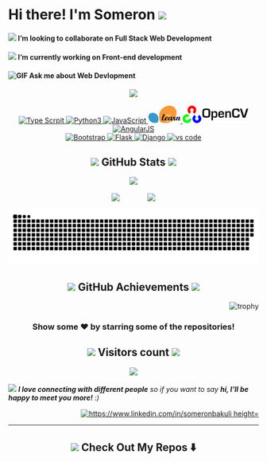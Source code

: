 <!--
    Title: Welcome Page of Somerongit
    Author: Someron Bakuli 
-->

<p align="left">
<h1>Hi there! I'm Someron <img src="https://github.com/TheDudeThatCode/TheDudeThatCode/blob/master/Assets/Handshake.gif" width="100"></h1>
</p>

#### <img src="https://github.com/TheDudeThatCode/TheDudeThatCode/blob/master/Assets/Developer.gif" width="40px">  I’m looking to collaborate on Full Stack Web Development
#### <img src="https://media.giphy.com/media/WUlplcMpOCEmTGBtBW/giphy.gif" width="40px"> I’m currently working on Front-end development
#### <img alt="GIF" src="https://github.com/TheDudeThatCode/TheDudeThatCode/blob/master/Assets/hmm.gif" width="30vw" /> Ask me about Web Devlopment

<div align="center">
  

<div align="center">
  
  <p align="center">
  <img src="https://github.com/TheDudeThatCode/TheDudeThatCode/blob/master/Assets/Designer.gif">
</p>

[ <img height="35" title="Type Scrpit" alt="Type Scrpit"  src="https://cdn.iconscout.com/icon/free/png-512/typescript-1174965.png"                /> ](https://www.typescriptlang.org/)
[ <img height="40" title="Python3"       alt="Python3"    src="https://img.icons8.com/color/100/000000/python.svg"              /> ](https://www.python.org/)
[ <img height="40" title="JavaScript"    alt="JavaScript" src="https://img.icons8.com/color/100/000000/javascript.svg"          /> ](https://www.javascript.com/)
[ <img height="35" title="Scikit-Learn" alt="Scikit-Learn" src="https://raw.githubusercontent.com/DipadityaDas/DipadityaDas/master/img/scikit.svg"    /> ](https://scikit-learn.org/stable/)
[ <img height="35" title="OpenCV"       alt="OpenCV"       src="https://raw.githubusercontent.com/DipadityaDas/DipadityaDas/master/img/opencv.svg"    /> ](https://opencv.org/)
[ <img height="45" title="AngularJS" alt="AngularJS" src="https://www.vectorlogo.zone/logos/angular/angular-ar21.svg"            /> ](https://angularjs.org/)  
[ <img height="40" title="Bootstrap" alt="Bootstrap" src="https://www.drupal.org/files/project-images/bootstrap-stack.png"            /> ](https://getbootstrap.com/)
[ <img height="40" title="Flask"     alt="Flask"     src="https://www.vectorlogo.zone/logos/pocoo_flask/pocoo_flask-ar21.svg"    /> ](https://palletsprojects.com/p/flask/)
[ <img height="40" title="Django"    alt="Django"    src="https://www.vectorlogo.zone/logos/djangoproject/djangoproject-ar21.svg"/> ](https://www.djangoproject.com/)
[<img  alt="vs code" width="35px" src="https://upload.wikimedia.org/wikipedia/commons/thumb/2/2d/Visual_Studio_Code_1.18_icon.svg/1200px-Visual_Studio_Code_1.18_icon.svg.png" />](https://code.visualstudio.com/)
    
## <img src="https://github.com/TheDudeThatCode/TheDudeThatCode/blob/master/Assets/Rocket.gif" width="25"> GitHub Stats <img src="https://github.com/TheDudeThatCode/TheDudeThatCode/blob/master/Assets/Rocket.gif" width="25">

<p align="center">
  <img src="https://github-readme-streak-stats.herokuapp.com/?user=somerongit">
</p>
</div>
    

    
<p >
<img src="https://github-readme-stats.vercel.app/api/top-langs/?username=somerongit&layout=compact" width="37%">&nbsp; &nbsp; &nbsp; &nbsp; &nbsp; &nbsp; &nbsp; 
<img src="https://github-readme-stats.vercel.app/api?username=somerongit&show_icons=true" width="44%">
</p>
</div>

<div align="center">
<img  alt="Snake Game"  src="https://github.com/somerongit/somerongit/blob/main/github-contribution-somerongit-grid-snake.svg" />
</div>




  <div align="center">
  
## <img src="https://github.com/TheDudeThatCode/TheDudeThatCode/blob/master/Assets/Medal.gif" width="28"> GitHub Achievements <img src="https://github.com/TheDudeThatCode/TheDudeThatCode/blob/master/Assets/Medal.gif" width="28">
</div>

<div align="right">
<!--  
  ![Activity Graph](https://activity-graph.herokuapp.com/graph?username=somerongit&theme=github) -->
  
![trophy](https://github-profile-trophy.vercel.app/?username=somerongit&rank=B,C,AA)
  
</div>

  
  <div align="center">
  
### Show some ❤️ by starring some of the repositories!
  </div>
  
<div align="center"> 
 <h2> <img src="https://github.com/TheDudeThatCode/TheDudeThatCode/blob/master/Assets/Earth.gif" width="23" /> Visitors count <img src="https://github.com/TheDudeThatCode/TheDudeThatCode/blob/master/Assets/Earth.gif" width="23" /></h2>
  <img src="https://profile-counter.glitch.me/somerongit/count.svg" />
</div>




<img src="https://media.giphy.com/media/LnQjpWaON8nhr21vNW/giphy.gif" width="60"> <em><b>I love connecting with different people</b> so if you want to say <b>hi, I'll be happy to meet you more!</b> :)</em>

<p align="right">
<a href="https://linkedin.com/in/someronbakuli/" target="blank"><img align="center" src="https://cdn.jsdelivr.net/npm/simple-icons@3.0.1/icons/linkedin.svg" alt="https://www.linkedin.com/in/someronbakuli height="30" width="40" /></a>
</p>
  
  <hr>

<h2  align="center"><img src = "https://media1.giphy.com/media/JZ40cnfnN11KycrvMF/giphy.gif?cid=ecf05e47a0n3gi1bfqntqmob8g9aid1oyj2wr3ds3mg700bl&rid=giphy.gif" width = 30px> Check Out My Repos ⬇️ </h2>

<!--
    GIFs 
    https://github.com/TheDudeThatCode/TheDudeThatCode/tree/master/Assets
    
  ### Education 🎓  ### Projects 🐾  ### Public talks 🗣️  ### Contributions 💡  ### Skills 🛠️  ### Certifications 📜  ### Awards 🏆  ###Conference participation 📈
  ### Hackathon participation 💻 ### Github Stats ⭐ ✨ _special_ ✨ repository
## Stargazers
[![Stargazers repo roster for @waylonwalker/waylonwalker](https://reporoster.com/stars/somerongit/somerongit)](https://github.com/somerongit/somerongit/stargazers)
  
  **I'm a night 🦉** 

```text
🌞 Morning    4 commits      ████░░░░░░░░░░░░░░░░░░░░░   16.0% 
🌆 Daytime    6 commits      ██████░░░░░░░░░░░░░░░░░░░   24.0% 
🌃 Evening    15 commits     ███████████████░░░░░░░░░░   60.0% 
🌙 Night      0 commits      ░░░░░░░░░░░░░░░░░░░░░░░░░   0.0%

```
📅 **I'm Most Productive on Wednesdays** 

```text
Monday       0 commits      ░░░░░░░░░░░░░░░░░░░░░░░░░   0.0% 
Tuesday      2 commits      ██░░░░░░░░░░░░░░░░░░░░░░░   8.0% 
Wednesday    7 commits      ███████░░░░░░░░░░░░░░░░░░   28.0% 
Thursday     2 commits      ██░░░░░░░░░░░░░░░░░░░░░░░   8.0% 
Friday       5 commits      █████░░░░░░░░░░░░░░░░░░░░   20.0% 
Saturday     2 commits      ██░░░░░░░░░░░░░░░░░░░░░░░   8.0% 
Sunday       7 commits      ███████░░░░░░░░░░░░░░░░░░   28.0%

```


📊 **This week I spent my time on** 

```text
💬 Languages: 
Python                   17 hrs 1 min        █████████████████░░░░░░░░   69.47% 
SQL                      2 hrs 54 mins       ███░░░░░░░░░░░░░░░░░░░░░░   11.83% 
Bash                     2 hrs 27 mins       ██░░░░░░░░░░░░░░░░░░░░░░░   10.05% 
Markdown                 1 hr 12 mins        █░░░░░░░░░░░░░░░░░░░░░░░░   4.92% 
Docker                   16 mins             ░░░░░░░░░░░░░░░░░░░░░░░░░   1.13%

🔥 Editors: 
PyCharm                  24 hrs 30 mins      █████████████████████████   100.0%

💻 Operating Systems: 
Mac                      24 hrs 30 mins      █████████████████████████   100.0%

```
-->
  
<!--
    Title: Welcome Page of Somerongit
    Author: Someron Bakuli 
-->
